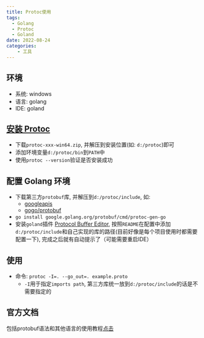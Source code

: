 ```yaml
---
title: Protoc使用
tags: 
  - Golang
  - Protoc
  - Goland
date: 2022-08-24
categories:
    - 工具
---
```


## 环境
- 系统: windows
- 语言: golang
- IDE: goland

## [安装 Protoc](https://github.com/protocolbuffers/protobuf/releases)
- 下载`protoc-xxx-win64.zip`, 并解压到安装位置(如: `d:/protoc`)即可
- 添加环境变量`d:/protoc/bin`到`PATH`中
- 使用`protoc --version`验证是否安装成功

## 配置 Golang 环境
- 下载第三方`protobuf`库, 并解压到`d:/protoc/include`, 如:
    - [googleapis](https://github.com/googleapis/googleapis)
    - [gogo/protobuf](https://github.com/gogo/protobuf)
- `go install google.golang.org/protobuf/cmd/protoc-gen-go`
- 安装`goland`插件 [Protocol Buffer Editor](https://github.com/jvolkman/intellij-protobuf-editor), 按照`README`在配置中添加`d:/protoc/include`和自己实现的库的路径(目前好像是每个项目使用时都需要配置一下), 完成之后就有自动提示了（可能需要重启IDE）

## 使用
- 命令: `protoc -I=. --go_out=. example.proto`
    - `-I`用于指定`imports path`, 第三方库统一放到`d:/protoc/include`的话是不需要指定的

## 官方文档
包括protobuf语法和其他语言的使用教程[点击](https://developers.google.com/protocol-buffers/docs/overview)

